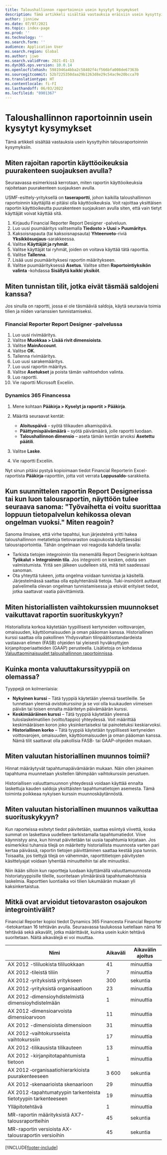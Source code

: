 ```yaml
---
title: Taloushallinnon raportoinnin usein kysytyt kysymykset
description: Tämä artikkeli sisältää vastauksia eräisiin usein kysyttyihin talousraportoinnin kysymyksiin.
author: jinniew
ms.date: 07/07/2021
ms.topic: index-page
ms.prod: ''
ms.technology: ''
ms.search.form: ''
audience: Application User
ms.search.region: Global
ms.author: jiwo
ms.search.validFrom: 2021-01-13
ms.dyn365.ops.version: 10.0.14
ms.openlocfilehash: 5981946a4bba2c58402f4cf566bfa008de67363b
ms.sourcegitcommit: 52b7225350daa29b1263d8e29c54ac9e20bcca70
ms.translationtype: HT
ms.contentlocale: fi-FI
ms.lasthandoff: 06/03/2022
ms.locfileid: "8901367"
---
```

# <a name="financial-reporting-faq"></a>Taloushallinnon raportoinnin usein kysytyt kysymykset

Tämä artikkeli sisältää vastauksia usein kysyttyihin talousraportoinnin kysymyksiin.

## <a name="how-do-i-restrict-access-to-a-report-by-using-tree-security"></a>Miten rajoitan raportin käyttöoikeuksia puurakenteen suojauksen avulla?

Seuraavassa esimerkissä kerrotaan, miten raportin käyttöoikeuksia rajoitetaan puurakenteen suojauksen avulla.

USMF-esittely-yrityksellä on **taseraportti**, johon kaikilla taloushallinnon raportoinnin käyttäjillä ei pitäisi olla käyttöoikeuksia. Voit rajoittaa yksittäisen raportin käyttöoikeutta puurakenteen suojauksen avulla siten, että vain tietyt käyttäjät voivat käyttää sitä.

1. Kirjaudu Financial Reporter Report Designer -palveluun.
2. Luo uusi puumääritys valitsemalla **Tiedosto \> Uusi \> Puumäritys**.
3. Kaksoisnapauta (tai kaksoisnapsauta) **Yhteenveto**-riviä **Yksikkösuojaus**-sarakkeessa.
4. Valitse **Käyttäjät ja ryhmät**.
5. Valitse käyttäjät tai ryhmät, joiden on voitava käyttää tätä raporttia.
6. Valitse **Tallenna**.
7. Lisää uusi puumäärityksesi raportin määritykseen.
8. Valitse puumäärityksessä **Asetus**. Valitse sitten **Raportointiyksikön valinta** -kohdassa **Sisällytä kaikki yksiköt**.

## <a name="how-do-i-identify-which-accounts-dont-match-my-balances"></a>Miten tunnistan tilit, jotka eivät täsmää saldojeni kanssa?

Jos sinulla on raportti, jossa ei ole täsmääviä saldoja, käytä seuraavia toimia tilien ja niiden varianssien tunnistamiseksi.

### <a name="in-financial-reporter-report-designer"></a>Financial Reporter Report Designer -palvelussa

1. Luo uusi rivimääritys.
2. Valitse **Muokkaa \> Lisää rivit dimensioista**.
3. Valitse **MainAccount**.
4. Valitse **OK**.
5. Tallenna rivimääritys.
6. Luo uusi sarakemääritys.
7. Luo uusi raportin määritys.
8. Valitse **Asetukset** ja poista tämän vaihtoehdon valinta.
9. Luo raportti. 
10. Vie raportti Microsoft Exceliin.

### <a name="in-dynamics-365-finance"></a>Dynamics 365 Financessa

1. Mene kohtaan **Pääkirja \> Kyselyt ja raportit \> Pääkirja**.
2. Määritä seuraavat kentät:

    - **Aloituspäivä** – syötä tilikauden alkamispäivä.
    - **Päättymispäivämäärä** – syötä päivämäärä, jolle raportti luodaan.
    - **Taloushallinnon dimensio** – aseta tämän kentän arvoksi **Asetettu päätili**.

3. Valitse **Laske**.
4. Vie raportti Exceliin.

Nyt sinun pitäisi pystyä kopioimaan tiedot Financial Reporterin Excel-raportista **Pääkirja**-raporttiin, jotta voit verrata **Loppusaldo**-sarakkeita.

## <a name="when-i-design-a-report-in-report-designer-or-when-i-generate-a-financial-report-i-received-the-following-message-the-operation-could-not-be-completed-due-to-a-problem-in-the-data-provider-framework-how-should-i-respond"></a>Kun suunnittelen raportin Report Designerissa tai kun luon talousraportin, näyttöön tulee seuraava sanoma: "Työvaihetta ei voitu suorittaa loppuun tietopalvelun kehikossa olevan ongelman vuoksi." Miten reagoin?

Sanoma ilmaisee, että virhe tapahtui, kun järjestelmä yritti hakea taloushallinnon metatietoja tietovaraston osajoukosta käyttäessäsi talousraportointia. Tähän ongelmaan voi reagoida kahdella tavalla:

- Tarkista tietojen integroinnin tila menemällä Report Designerin kohtaan **Työkalut \> Integroinnin tila**. Jos integrointi on kesken, odota sen valmistumista. Yritä sen jälkeen uudelleen sitä, mitä teit saadessasi sanoman.
- Ota yhteyttä tukeen, jotta ongelma voidaan tunnistaa ja käsitellä. Järjestelmässä saattaa olla epäyhtenäisiä tietoja. Tuki-insinöörit auttavat palvelimella olevan ongelman tunnistamisessa ja etsivät erityiset tiedot, jotka saattavat vaatia päivittämistä.

## <a name="how-does-the-selection-of-historical-rate-translation-affect-report-performance"></a>Miten historiallisten vaihtokurssien muunnokset vaikuttavat raportin suorituskykyyn?

Historiallista korkoa käytetään tyypillisesti kertyneiden voittovarojen, omaisuuden, käyttöomaisuuden ja oman pääoman kanssa. Historiallinen kurssi saattaa olla pakollinen Yhdysvaltain tilinpäätösstandardeista vastaavan elimen (FASB) ohjeiden tai yleisesti hyväksyttyjen kirjanpitoperiaatteiden (GAAP) perusteella. Lisätietoja on kohdassa [Valuuttaominaisuudet taloushallinnon raportoinnissa](financial-reporting-currency-capability.md).

## <a name="how-many-types-of-currency-rate-are-there"></a>Kuinka monta valuuttakurssityyppiä on olemassa?

Tyyppejä on kolmenlaisia:

- **Nykyinen kurssi** – Tätä tyyppiä käytetään yleensä tasetileille. Se tunnetaan yleensä *avistakurssina* ja se voi olla kuukauden viimeisen päivän tai toisen ennalta määritetyn päivämäärän kurssi.
- **Keskimääräinen kurssi** – Tätä tyyppiä käytetään yleensä tuloslaskelmatilien (voitto/tappio) yhteydessä. Voit määrittää keskimääräisen koron joko yksinkertaiseksi tai painotetuksi keskiarvoksi.
- **Historiallinen korko** – Tätä tyyppiä käytetään tyypillisesti kertyneiden voittovarojen, omaisuuden, käyttöomaisuuden ja oman pääoman kanssa. Nämä tilit saattavat olla pakollisia FASB- tai GAAP-ohjeiden mukaan.

## <a name="how-does-historical-currency-translation-work"></a>Miten valuutan historiallinen muunnos toimii?

Hinnat määräytyvät tapahtumapäivämäärän mukaan. Näin ollen jokainen tapahtuma muunnetaan yksitellen lähimpään vaihtokurssiin perustuen.

Historiallisen valuuttamuunnon yhteydessä voidaan käyttää ennalta laskettuja kauden saldoja yksittäisten tapahtumatietojen asemesta. Tämä toiminta poikkeaa nykyisen kurssin muunnoskäytännöstä.

## <a name="how-does-historical-currency-translation-affect-performance"></a>Miten valuutan historiallinen muunnos vaikuttaa suorituskykyyn?

Kun raporteissa esitetyt tiedot päivitetään, saattaa esiintyä viivettä, koska summat on laskettava uudelleen tarkistamalla tapahtumatiedot. Viive käynnistyy aina, kun hinnat päivitetään tai uusia tapahtumia kirjataan. Jos esimerkiksi tuhansia tilejä on määritetty historiallista muunnosta varten pari kertaa päivässä, raportin tietojen päivittäminen saattaa kestää jopa tunnin. Toisaalta, jos tiettyjä tilejä on vähemmän, raporttitietojen päivitysten käsittelyajat voidaan lyhentää minuutteihin tai alle minuutiksi.

Niin ikään silloin kun raportteja luodaan käyttämällä valuuttamuunnosta historiatyyppisille tileille, suoritetaan ylimääräisiä tapahtumakohtaisia laskelmia. Raporttien luontiaika voi tilien lukumäärän mukaan yli kaksinkertaistua.

## <a name="what-are-the-estimated-data-mart-integration-intervals"></a>Mitkä ovat arvioidut tietovaraston osajoukon integrointivälit?

Financial Reporter kopioi tiedot Dynamics 365 Financesta Financial Reporter ‑tietokantaan 16 tehtävän avulla. Seuraavassa taulukossa luetellaan nämä 16 tehtävää sekä aikavälit, jotka määrittävät, kuinka usein kukin tehtävä suoritetaan. Näitä aikavälejä ei voi muuttaa.

| Nimi                                                       | Aikaväli | Aikavälin ajoitus |
|------------------------------------------------------------|----------|-----------------|
| AX 2012 -tililuokista tililuokkaan            | 41       | minuuttia         |
| AX 2012 ‑tileistä tiliin                                | 7        | minuuttia         |
| AX 2012 ‑yrityksistä yritykseen                               | 300      | sekuntia         |
| AX 2012 ‑yrityksistä organisaatioon                          | 23       | minuuttia         |
| AX 2012 ‑dimensioyhdistelmistä dimensioyhdistelmään    | 1        | minuuttia         |
| AX 2012 ‑dimensioarvoista dimensioarvoon                | 11       | minuuttia         |
| AX 2012 -dimensioista dimensioon                            | 31       | minuuttia         |
| AX 2012 ‑vaihtokursseista vaihtokurssiin                    | 17       | minuuttia         |
| AX 2012 ‑tilikausista tilikauteen                        | 13       | minuuttia         |
| AX 2012 -kirjanpitotapahtumista tietoon                | 1        | minuuttia         |
| AX 2012 ‑organisaatiohierarkioista puurakenteeseen                   | 3 600    | sekuntia         |
| AX 2012 ‑skenaarioista skenaarioon                              | 29       | minuuttia         |
| AX 2012 ‑tapahtumatyypin tarkenteista tietotyypin tarkenteeseen | 19       | minuuttia         |
| Ylläpitotehtävä                                           | 1        | minuuttia         |
| MR-raportin määrityksistä AX7-talousraportteihin             | 45       | sekuntia         |
| MR-raportin versioista AX-talousraportin versioihin         | 45       | sekuntia         |

[!INCLUDE[footer-include](../../includes/footer-banner.md)]
